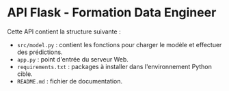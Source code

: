 # API Flask - Formation Data Engineer

Cette API contient la structure suivante :

- `src/model.py` : contient les fonctions pour charger le modèle et effectuer des prédictions.
- `app.py` : point d'entrée du serveur Web.
- `requirements.txt` : packages à installer dans l'environnement Python cible.
- `README.md` : fichier de documentation.
